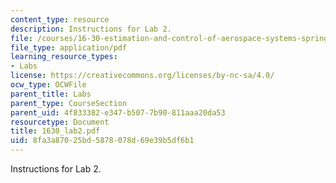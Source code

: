 ```yaml
---
content_type: resource
description: Instructions for Lab 2.
file: /courses/16-30-estimation-and-control-of-aerospace-systems-spring-2004/8fa3a87025bd5878078d69e39b5df6b1_1630_lab2.pdf
file_type: application/pdf
learning_resource_types:
- Labs
license: https://creativecommons.org/licenses/by-nc-sa/4.0/
ocw_type: OCWFile
parent_title: Labs
parent_type: CourseSection
parent_uid: 4f833382-e347-b507-7b90-811aaa20da53
resourcetype: Document
title: 1630_lab2.pdf
uid: 8fa3a870-25bd-5878-078d-69e39b5df6b1
---
```

Instructions for Lab 2.